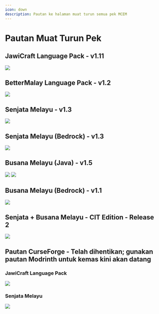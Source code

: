 ```yaml
---
icon: down
description: Pautan ke halaman muat turun semua pek MCEM
---
```


# Pautan Muat Turun Pek

## JawiCraft Language Pack - v1.11

[![](https://cdn.jsdelivr.net/npm/@intergrav/devins-badges@3/assets/cozy/available/modrinth\_64h.png)](https://modrinth.com/resourcepack/jawicraft-language-pack/)

## BetterMalay Language Pack - v1.2

[![](https://cdn.jsdelivr.net/npm/@intergrav/devins-badges@3/assets/cozy/available/modrinth\_64h.png)](https://modrinth.com/resourcepack/bettermalay-language-pack/)

## Senjata Melayu - v1.3

[![](https://cdn.jsdelivr.net/npm/@intergrav/devins-badges@3/assets/cozy/available/modrinth\_64h.png)](https://modrinth.com/resourcepack/senjata-melayu/)

## Senjata Melayu (Bedrock) - v1.3

[![](https://github.com/blryface/blurrybadges/blob/main/badges/64h/Avaliable%20On%20PMC.png?raw=true)](https://www.planetminecraft.com/texture-pack/bedrock-keris-melayu-malay-keris/)

## Busana Melayu (Java) - v1.5

[![](https://cdn.jsdelivr.net/npm/@intergrav/devins-badges@3/assets/cozy/available/modrinth\_64h.png)](https://modrinth.com/resourcepack/busana-melayu/) [![](https://cdn.jsdelivr.net/npm/@intergrav/devins-badges@3/assets/cozy/available/curseforge\_64h.png)](https://www.curseforge.com/minecraft/texture-packs/busana-melayu)

## Busana Melayu (Bedrock) - v1.1

[![](https://github.com/blryface/blurrybadges/blob/main/badges/64h/Avaliable%20On%20PMC.png?raw=true)](https://www.planetminecraft.com/texture-pack/busana-melayu-bedrock-port)

## Senjata + Busana Melayu - CIT Edition - Release 2

[![](https://cdn.jsdelivr.net/npm/@intergrav/devins-badges@3/assets/cozy/available/modrinth\_64h.png)](https://modrinth.com/resourcepack/senjata-busana-melayu-cit)

## Pautan CurseForge - Telah dihentikan; gunakan pautan Modrinth untuk kemas kini akan datang

### JawiCraft Language Pack

[![](https://cdn.jsdelivr.net/npm/@intergrav/devins-badges@3/assets/cozy/available/curseforge\_64h.png)](https://www.curseforge.com/minecraft/texture-packs/jawicraft-language-pack)

### Senjata Melayu

[![](https://cdn.jsdelivr.net/npm/@intergrav/devins-badges@3/assets/cozy/available/curseforge\_64h.png)](https://www.curseforge.com/minecraft/texture-packs/senjata-melayu)
